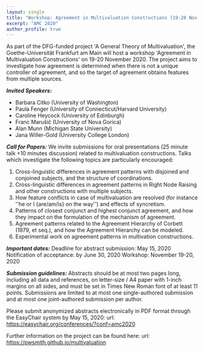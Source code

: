 ```yaml
---
layout: single
title: "Workshop: Agreement in Multivaluation Constructions (19-20 Nov 2020)"
excerpt: "AMC 2020"
author_profile: true
---
```


As part of the DFG-funded project 'A General Theory of Multivaluation', the Goethe-Universität Frankfurt am Main will host a workshop 'Agreement in Multivaluation Constructions' on 19-20 November 2020. The project aims to investigate how agreement is determined when there is not a unique controller of agreement, and so the target of agreement obtains features from multiple sources.

***Invited Speakers:***
- Barbara Citko (University of Washington)
- Paula Fenger (University of Connecticut/Harvard University)
- Caroline Heycock (University of Edinburgh)
- Franc Marušič (University of Nova Gorica)
- Alan Munn (Michigan State University)
- Jana Willer-Gold (University College London)

***Call for Papers:***
We invite submissions for oral presentations (25 minute talk +10 minutes
discussion) related to multivaluation constructions. Talks which investigate
the following topics are particularly encouraged:
1. Cross-linguistic differences in agreement patterns with disjoined and
conjoined subjects, and the structure of coordinations.
2. Cross-linguistic differences in agreement patterns in Right Node Raising
and other constructions with multiple subjects.
3. How feature conflicts in case of multivaluation are resolved (for instance
''he or I {are/am/is} on the way'') and effects of syncretism.
4. Patterns of closest conjunct and highest conjunct agreement, and how they
impact on the formulation of the mechanism of agreement.
5. Agreement patterns related to the Agreement Hierarchy of Corbett (1979, et
seq.), and how the Agreement Hierarchy can be modeled.
6. Experimental work on agreement patterns in multivation constructions.

***Important dates:***
Deadline for abstract submission: May 15, 2020
Notification of acceptance: by June 30, 2020
Workshop: November 19-20, 2020

***Submission guidelines:***
Abstracts should be at most two pages long, including all data and references,
on letter-size / A4 paper with 1-inch margins on all sides, and must be set in
Times New Roman font of at least 11 points. Submissions are limited to at most
one single-authored submission and at most one joint-authored submission per
author.

Please submit anonymized abstracts electronically in PDF format through the
EasyChair system by May 15, 2020:
url: https://easychair.org/conferences/?conf=amc2020

Further information on the project can be found here:
url: https://pwsmith.github.io/multivaluation
